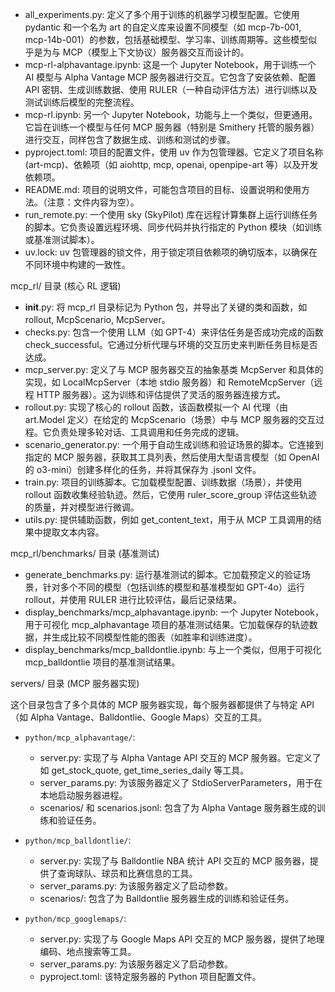    * all_experiments.py: 定义了多个用于训练的机器学习模型配置。它使用 pydantic 和一个名为 art 的自定义库来设置不同模型（如
     mcp-7b-001, mcp-14b-001）的参数，包括基础模型、学习率、训练周期等。这些模型似乎是为与
     MCP（模型上下文协议）服务器交互而设计的。
   * mcp-rl-alphavantage.ipynb: 这是一个 Jupyter Notebook，用于训练一个 AI 模型与 Alpha Vantage MCP
     服务器进行交互。它包含了安装依赖、配置 API 密钥、生成训练数据、使用
     RULER（一种自动评估方法）进行训练以及测试训练后模型的完整流程。
   * mcp-rl.ipynb: 另一个 Jupyter Notebook，功能与上一个类似，但更通用。它旨在训练一个模型与任何 MCP 服务器（特别是 Smithery
     托管的服务器）进行交互，同样包含了数据生成、训练和测试的步骤。
   * pyproject.toml: 项目的配置文件，使用 uv 作为包管理器。它定义了项目名称 (art-mcp)、依赖项（如 aiohttp, mcp, openai,
     openpipe-art 等）以及开发依赖项。
   * README.md: 项目的说明文件，可能包含项目的目标、设置说明和使用方法。（注意：文件内容为空）。
   * run_remote.py: 一个使用 sky (SkyPilot) 库在远程计算集群上运行训练任务的脚本。它负责设置远程环境、同步代码并执行指定的 Python
     模块（如训练或基准测试脚本）。
   * uv.lock: uv 包管理器的锁文件，用于锁定项目依赖项的确切版本，以确保在不同环境中构建的一致性。

  mcp_rl/ 目录 (核心 RL 逻辑)

   * __init__.py: 将 mcp_rl 目录标记为 Python 包，并导出了关键的类和函数，如 rollout, McpScenario, McpServer。
   * checks.py: 包含一个使用 LLM（如 GPT-4）来评估任务是否成功完成的函数
     check_successful。它通过分析代理与环境的交互历史来判断任务目标是否达成。
   * mcp_server.py: 定义了与 MCP 服务器交互的抽象基类 McpServer 和具体的实现，如 LocalMcpServer（本地 stdio 服务器）和
     RemoteMcpServer（远程 HTTP 服务器）。这为训练和评估提供了灵活的服务器连接方式。
   * rollout.py: 实现了核心的 rollout 函数，该函数模拟一个 AI 代理（由 art.Model 定义）在给定的 McpScenario（场景）中与 MCP
     服务器的交互过程。它负责处理多轮对话、工具调用和任务完成的逻辑。
   * scenario_generator.py: 一个用于自动生成训练和验证场景的脚本。它连接到指定的 MCP
     服务器，获取其工具列表，然后使用大型语言模型（如 OpenAI 的 o3-mini）创建多样化的任务，并将其保存为 .jsonl 文件。
   * train.py: 项目的训练脚本。它加载模型配置、训练数据（场景），并使用 rollout 函数收集经验轨迹。然后，它使用 ruler_score_group
     评估这些轨迹的质量，并对模型进行微调。
   * utils.py: 提供辅助函数，例如 get_content_text，用于从 MCP 工具调用的结果中提取文本内容。

  mcp_rl/benchmarks/ 目录 (基准测试)

   * generate_benchmarks.py: 运行基准测试的脚本。它加载预定义的验证场景，针对多个不同的模型（包括训练的模型和基准模型如
     GPT-4o）运行 rollout，并使用 RULER 进行比较评估，最后记录结果。
   * display_benchmarks/mcp_alphavantage.ipynb: 一个 Jupyter Notebook，用于可视化 mcp_alphavantage
     项目的基准测试结果。它加载保存的轨迹数据，并生成比较不同模型性能的图表（如胜率和训练进度）。
   * display_benchmarks/mcp_balldontlie.ipynb: 与上一个类似，但用于可视化 mcp_balldontlie 项目的基准测试结果。

  servers/ 目录 (MCP 服务器实现)

  这个目录包含了多个具体的 MCP 服务器实现，每个服务器都提供了与特定 API（如 Alpha Vantage、Balldontlie、Google
  Maps）交互的工具。

   * `python/mcp_alphavantage/`:
       * server.py: 实现了与 Alpha Vantage API 交互的 MCP 服务器。它定义了如 get_stock_quote, get_time_series_daily 等工具。
       * server_params.py: 为该服务器定义了 StdioServerParameters，用于在本地启动服务器进程。
       * scenarios/ 和 scenarios.jsonl: 包含了为 Alpha Vantage 服务器生成的训练和验证任务。

   * `python/mcp_balldontlie/`:
       * server.py: 实现了与 Balldontlie NBA 统计 API 交互的 MCP 服务器，提供了查询球队、球员和比赛信息的工具。
       * server_params.py: 为该服务器定义了启动参数。
       * scenarios/: 包含了为 Balldontlie 服务器生成的训练和验证任务。

   * `python/mcp_googlemaps/`:
       * server.py: 实现了与 Google Maps API 交互的 MCP 服务器，提供了地理编码、地点搜索等工具。
       * server_params.py: 为该服务器定义了启动参数。
       * pyproject.toml: 该特定服务器的 Python 项目配置文件。